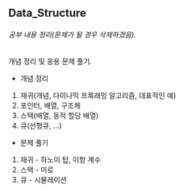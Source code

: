 ## Data_Structure
###### 공부 내용 정리(문제가 될 경우 삭제하겠음).

개념 정리 및 응용 문제 풀기.

- 개념 정리
1. 재귀(개념, 다이나믹 프록래밍 알고리즘, 대표적인 예)
2. 포인터, 배열, 구조체
3. 스택(배열, 동적 할당 배열)
4. 큐(선형큐, ...)

- 문제 풀기
1. 재귀 - 하노이 탑, 이항 계수
2. 스택 - 미로
3. 큐 - 시뮬레이션
